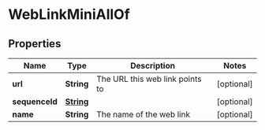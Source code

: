 

# WebLinkMiniAllOf


## Properties

| Name | Type | Description | Notes |
|------------ | ------------- | ------------- | -------------|
|**url** | **String** | The URL this web link points to |  [optional] |
|**sequenceId** | [**String**](String.md) |  |  [optional] |
|**name** | **String** | The name of the web link |  [optional] |



